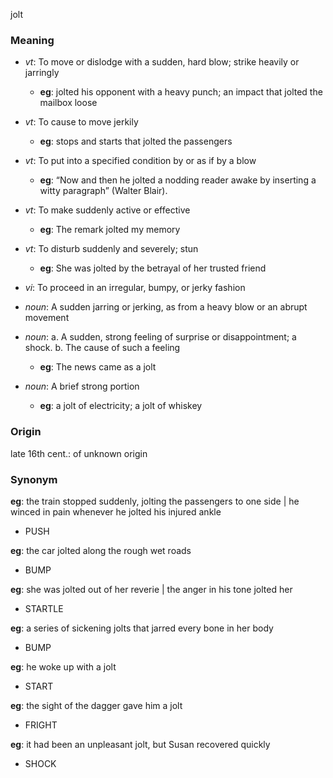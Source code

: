 jolt
### Meaning
+ _vt_: To move or dislodge with a sudden, hard blow; strike heavily or jarringly
    + __eg__: jolted his opponent with a heavy punch; an impact that jolted the mailbox loose
+ _vt_: To cause to move jerkily
    + __eg__: stops and starts that jolted the passengers
+ _vt_: To put into a specified condition by or as if by a blow
    + __eg__:  “Now and then he jolted a nodding reader awake by inserting a witty paragraph” (Walter Blair).
+ _vt_: To make suddenly active or effective
    + __eg__: The remark jolted my memory
+ _vt_: To disturb suddenly and severely; stun
    + __eg__: She was jolted by the betrayal of her trusted friend
+ _vi_: To proceed in an irregular, bumpy, or jerky fashion

+ _noun_: A sudden jarring or jerking, as from a heavy blow or an abrupt movement
+ _noun_:
   a. A sudden, strong feeling of surprise or disappointment; a shock.
   b. The cause of such a feeling
    + __eg__: The news came as a jolt
+ _noun_: A brief strong portion
    + __eg__: a jolt of electricity; a jolt of whiskey

### Origin

late 16th cent.: of unknown origin

### Synonym

__eg__: the train stopped suddenly, jolting the passengers to one side | he winced in pain whenever he jolted his injured ankle

+ PUSH

__eg__: the car jolted along the rough wet roads

+ BUMP

__eg__: she was jolted out of her reverie | the anger in his tone jolted her

+ STARTLE

__eg__: a series of sickening jolts that jarred every bone in her body

+ BUMP

__eg__: he woke up with a jolt

+ START

__eg__: the sight of the dagger gave him a jolt

+ FRIGHT

__eg__: it had been an unpleasant jolt, but Susan recovered quickly

+ SHOCK


